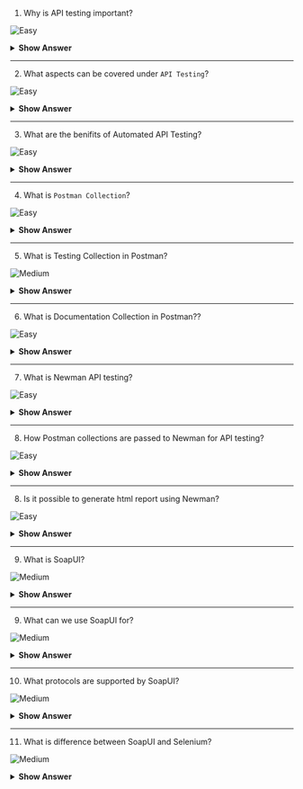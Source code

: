 1. Why is API testing important?

![Easy](https://github.com/revaturelabs/interviewquestions/blob/dev/ComplexityTags/simple%20(2).svg)

<details>
<summary><b>Show Answer</b></summary>
<blockquote>

- API testing is important for ensuring that API which we built performs as expected when faced with a wide variety of expected and unexpected requests.

</blockquote>
</details>
  
---

2. What aspects can be covered under `API Testing`?

![Easy](https://github.com/revaturelabs/interviewquestions/blob/dev/ComplexityTags/simple%20(2).svg)

<details>
<summary><b>Show Answer</b></summary>
<blockquote>

API testing can be done on the below aspects:
- Functional Testing: Checks API's functionality, takes payload in the form of JSON or XML and provides the response code and response body. 
- Load Testing:  Checks the performance under the specific load and determines how much traffic the API can handle before being overloaded. 
- Security Testing: Checks vulnerabilities like authentication and sensitive data is encrypted over HTTP and includes penetration testing validating authentication.

</blockquote>
</details>
  
---

3. What are the benifits of Automated API Testing?

![Easy](https://github.com/revaturelabs/interviewquestions/blob/dev/ComplexityTags/simple%20(2).svg)

<details><summary><b> Show Answer</b></summary>

<blockquote>

There are many benefits to automating API testing, including:
- Improved accuracy: Automated tests improves precision than manual testing.
- Reduced cost: Comparatively less expensive to run than manual tests.
- Increased coverage: Can cover a larger area of functionality than manual tests.
- Faster feedback: More quicker results than manual tests.
- Easier maintenance: Easier to maintain and update than manual tests.
- Reduced human error: Produce less errors than manual tests run by DevOps.

</blockquote>

</details>

---

4. What is `Postman Collection`?

![Easy](https://github.com/revaturelabs/interviewquestions/blob/dev/ComplexityTags/simple%20(2).svg)

<details>
<summary><b>Show Answer</b></summary>
<blockquote>

- Postman Collections are a tidy way to group our API requests together so you can save, reuse, and share them with others.
  
  
</blockquote>
</details>
  
---

5. What is Testing Collection in Postman?

![Medium](https://github.com/revaturelabs/interviewquestions/blob/dev/ComplexityTags/Medium%20(2).svg)

<details>
<summary><b>Show Answer</b></summary>
<blockquote>

- Testing Collection in Postman are used for testing the behavior of our API. 
- We can communicate with other team members about how API functions or demonstrating the API’s behavior under various circumstances.

</blockquote>
</details>
  
---
  
6. What is Documentation Collection in Postman??

![Easy](https://github.com/revaturelabs/interviewquestions/blob/dev/ComplexityTags/simple%20(2).svg)

<details><summary><b> Show Answer</b></summary>

<blockquote>

- Documentation Collection in Postman are used for documentation, or showing others how to consume the API.
- Documentation should cover why the APIs used are important, the how and why to use each endpoint, with examples.
     
</blockquote>

</details>

---

7. What is Newman API testing?
   
![Easy](https://github.com/revaturelabs/interviewquestions/blob/dev/ComplexityTags/simple%20(2).svg)

<details><summary><b> Show Answer</b></summary>

<blockquote>

- Newman is a command-line Collection Runner for Postman. 
- We can run and test a Postman Collection directly from the command line. 
- It's built with extensibility in mind and easily integrates with CI servers and build systems.
- Newman resides in the npm registry and on GitHub.

</blockquote>

</details>
  
---

8. How Postman collections are passed to Newman for API testing?
   
![Easy](https://github.com/revaturelabs/interviewquestions/blob/dev/ComplexityTags/simple%20(2).svg)

<details><summary><b> Show Answer</b></summary>

<blockquote>

- Newman expects or consumes the JSON version of the collection as input.
- It can be obtained by simply exporting the collection in JSON collection format from postman or the URL of the Postman collection which is nothing but the same JSON that’s obtained by the collection export.

```
newman run {{collectionJsonPath}}
      OR
newman run {{collectionUrl}}
```

</blockquote>

</details>
  
---

8. Is it possible to generate html report using Newman?
   
![Easy](https://github.com/revaturelabs/interviewquestions/blob/dev/ComplexityTags/simple%20(2).svg)

<details><summary><b> Show Answer</b></summary>

<blockquote>

- There are few custom node modules available for generating Newman test execution reports. 
- First we need ot install `newman-html-reporter` module.

```
npm install -g newman-reporter-html
```
- Once the node module is installed, it can be used along with the Newman run command as follows:

```
newman run Postman_Newman_Collection.json -e enVariable.json -r html
```
- The '-r' flag, indicates the newman-reporter-html module to be used with the Newman collection run.

</blockquote>

</details>
  
---

9. What is SoapUI?

![Medium](https://github.com/revaturelabs/interviewquestions/blob/dev/ComplexityTags/Medium%20(2).svg)

<details>
<summary><b>Show Answer</b></summary>
<blockquote>

- SoapUI is a tool for testing Web Services; these can be the SOAP Web Services as well RESTful Web Services or HTTP based services. 
- SoapUI is an Open Source and completely free tool with a commercial companion called `ReadyAPI` that has extra functionality for companies with mission critical Web Services.

</blockquote>
</details>
  
---

9. What can we use SoapUI for?

![Medium](https://github.com/revaturelabs/interviewquestions/blob/dev/ComplexityTags/Medium%20(2).svg)

<details>
<summary><b>Show Answer</b></summary>
<blockquote>

- SoapUI can be used for complete RESTful API and SOAP Web Service testing.
- We can do Functional Testing, Performance Testing, Interoperability Testing & Regression Testing etc using SoapUI. 
- Using SoapUI we can-
  - simulate Web Services. 
  - record tests and use them Later. 
  - create code stubs from the WSDL. 
  - create REST specifications(WADL)from recorded communication.
  - Just right click a functional test and run it as a load test.
  
</blockquote>
</details>
  
---

10. What protocols are supported by SoapUI?

![Medium](https://github.com/revaturelabs/interviewquestions/blob/dev/ComplexityTags/Medium%20(2).svg)

<details>
<summary><b>Show Answer</b></summary>
<blockquote>

- SoapUI has the most comprehensive support for various protocols as shown below:
  
</blockquote>
</details>
  
---

11. What is difference between SoapUI and Selenium?

![Medium](https://github.com/revaturelabs/interviewquestions/blob/dev/ComplexityTags/Medium%20(2).svg)

<details>
<summary><b>Show Answer</b></summary>
<blockquote>

|SoapUI                               |Selenium                           |
|-------------------------------------|-----------------------------------|
| SoapUI is NOT used for User Interface Testing. It is only used for WebAPI or WebService Testing | Selenium is used for User Interface Testing.|
| Capability to test the data sent and received between the web browser and a web server. Can test the protocols/technologies such as REST, SOAP. | Selenium cannot test protocols, but they can test the UI behavior.|
| SoapUI able to perform functional, load and Security Testing of the above-mentioned technologies.| Selenium can perform only Functional Testing. Performance Testing to some extent because we can track execution time with regards to the performance but cannot test multi user and multi tenancy. Selenium certainly cannot be used for security testing. |
|SoapUI is PROTOCOL Dependent and NOT browser dependent. | Selenium depends on the browser capabilities. |
</blockquote>
</details>
